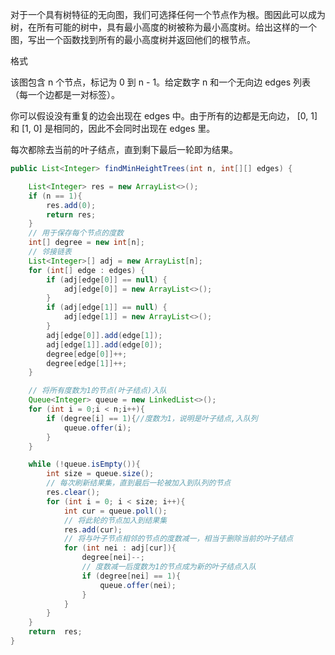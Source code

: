 对于一个具有树特征的无向图，我们可选择任何一个节点作为根。图因此可以成为树，在所有可能的树中，具有最小高度的树被称为最小高度树。给出这样的一个图，写出一个函数找到所有的最小高度树并返回他们的根节点。

格式

该图包含 n 个节点，标记为 0 到 n - 1。给定数字 n 和一个无向边 edges 列表（每一个边都是一对标签）。

你可以假设没有重复的边会出现在 edges 中。由于所有的边都是无向边， [0, 1]和 [1, 0] 是相同的，因此不会同时出现在 edges 里。



每次都除去当前的叶子结点，直到剩下最后一轮即为结果。

```Java
public List<Integer> findMinHeightTrees(int n, int[][] edges) {

    List<Integer> res = new ArrayList<>();
    if (n == 1){
        res.add(0);
        return res;
    }
    // 用于保存每个节点的度数
    int[] degree = new int[n];
    // 邻接链表
    List<Integer>[] adj = new ArrayList[n];
    for (int[] edge : edges) {
        if (adj[edge[0]] == null) {
            adj[edge[0]] = new ArrayList<>();
        }
        if (adj[edge[1]] == null) {
            adj[edge[1]] = new ArrayList<>();
        }
        adj[edge[0]].add(edge[1]);
        adj[edge[1]].add(edge[0]);
        degree[edge[0]]++;
        degree[edge[1]]++;
    }

    // 将所有度数为1的节点(叶子结点)入队
    Queue<Integer> queue = new LinkedList<>();
    for (int i = 0;i < n;i++){
        if (degree[i] == 1){//度数为1，说明是叶子结点,入队列
            queue.offer(i);
        }
    }

    while (!queue.isEmpty()){
        int size = queue.size();
        // 每次刷新结果集，直到最后一轮被加入到队列的节点
        res.clear();
        for (int i = 0; i < size; i++){
            int cur = queue.poll();
            // 将此轮的节点加入到结果集
            res.add(cur);
            // 将与叶子节点相邻的节点的度数减一，相当于删除当前的叶子结点
            for (int nei : adj[cur]){
                degree[nei]--;
                // 度数减一后度数为1的节点成为新的叶子结点入队
                if (degree[nei] == 1){
                    queue.offer(nei);
                }
            }
        }
    }
    return  res;
}
```